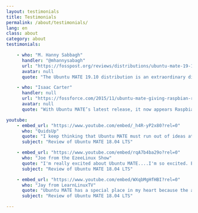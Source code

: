 ```yaml
---
layout: testimonials
title: Testimonials
permalink: /about/testimonials/
lang: en
class: about
category: about
testimonials:

    - who: "M. Hanny Sabbagh"
      handler: "@mhannysabagh"
      url: "https://fosspost.org/reviews/distributions/ubuntu-mate-19-10-review"
      avatar: null
      quote: "The Ubuntu MATE 19.10 distribution is an extraordinary distribution that combines tons of features that do not exist in its sister distributions. Offering various desktop workflows, good customization and old & new hardware support at the same time makes it indeed the best of what’s released this year."

    - who: "Isaac Carter"
      handler: null
      url: "https://fossforce.com/2015/11/ubuntu-mate-giving-raspbian-run-money/"
      avatar: null
      quote: "With Ubuntu MATE’s latest release, it now appears Raspbian has some serious catching up to do. If you are currently using Raspbian on the Raspberry Pi 2, then do yourself a favor and try Ubuntu MATE."

youtube:
    - embed_url: "https://www.youtube.com/embed/_h4R-yP2x80?rel=0"
      who: "QuidsUp"
      quote: "I keep thinking that Ubuntu MATE must run out of ideas at some point, yet they have surprised me on every single release. I look forward to seeing what they've come out with on the next release....On a final note, I do have to say to Mr. Martin Wimpress, you're making it difficult for me to justify staying with KDE when you're making Ubuntu MATE look this bloody good. Well-played, sir, well-played."
      subject: "Review of Ubuntu MATE 18.04 LTS"

    - embed_url: "https://www.youtube.com/embed/rqA7b4ba29o?rel=0"
      who: "Joe from the EzeeLinux Show"
      quote: "I'm really excited about Ubuntu MATE....I'm so excited. Everything just works. This is awesome."
      subject: "Review of Ubuntu MATE 18.04 LTS"

    - embed_url: "https://www.youtube.com/embed/WXqbMgHfHBI?rel=0"
      who: "Jay from LearnLinuxTV"
      quote: "Ubuntu MATE has a special place in my heart because the amount of work and careful attention that the development team puts into this release. It's like a labor of love and they really do a great job here."
      subject: "Review of Ubuntu MATE 18.04 LTS"

---
```

